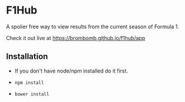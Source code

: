 # F1Hub

A spolier free way to view results from the current season of Formula 1.

Check it out live at https://brombomb.github.io/f1hub/app

## Installation
 
 * If you don't have node/npm installed do it first.

*  `npm install`

* `bower install`
